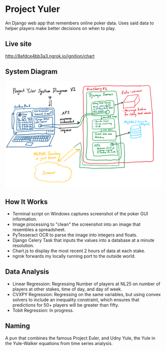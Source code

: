 # Project Yuler
An Django web app that remembers online poker data. Uses said data to helper players make better decisions on when to play. 
## Live site
http://8afdce4bb3a3.ngrok.io/ignition/chart
## System Diagram
![alt text](readme_static/project_yuler_system_diagram_v1.PNG)
## How It Works
- Terminal script on Windows captures screenshot of the poker GUI information.
- Image processing to "clean" the screenshot into an image that resembles a spreadsheet.
- PyTesseract OCR to parse the image into integers and floats.
- Django Celery Task that inputs the values into a database at a minute resolution.
- Chart.js to display the most recent 2 hours of data at each stake.
- ngrok forwards my locally running port to the outside world.
## Data Analysis
- Linear Regression: Regressing Number of players at NL25 on number of players at other stakes, time of day, and day of week. 
- CVXPY Regression: Regressing on the same variables, but using convex solvers to include an inequality constraint, which ensures that predictions for 50+ players will be greater than fifty. 
- Tobit Regression: In progress.  
## Naming
A pun that combines the famous Project Euler, and Udny Yule, the Yule in the Yule-Walker equations from time series analysis. 
